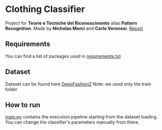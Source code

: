 # Clothing Classifier

Project for **Teorie e Tecniche del Riconoscimento** alias **Pattern Recognition**.
Made by **Nicholas Merci** and **Carlo Veronesi**.
[Report](https://github.com/nicholasmerci/clothing-classifier/blob/main/Report.pdf)

## Requirements
You can find a list of packages used in  [requirements.txt](https://github.com/nicholasmerci/clothing-classifier/blob/main/requirements.txt)

## Dataset
Dataset can be found here [DeepFashion2](https://drive.google.com/drive/folders/125F48fsMBz2EF0Cpqk6aaHet5VH399Ok)
Note: we used only the train folder

## How to run
[main.py](https://github.com/nicholasmerci/clothing-classifier/blob/main/main.py) contains the execution pipeline starting from the dataset loading.
You can change the classifier's parameters manually from there.
